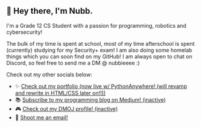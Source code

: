 ## 👋 Hey there, I'm Nubb.

I'm a Grade 12 CS Student with a passion for programming, robotics and cybersecurity!

The bulk of my time is spent at school, most of my time afterschool is spent (currently) studying for my Security+ exam! I am also doing some homelab things which you can soon find on my GitHub! I am always open to chat on Discord, so feel free to send me a DM @ nubbieeee :)

Check out my other socials below:

- ✨ <a href="https://nubb.pythonanywhere.com">Check out my portfolio (now live w/ PythonAnywhere! (will revamp and rewrite in HTML/CSS later on!!))</a>
- 📚 <a href="https://medium.com/@nubb" target="_blank" style="decoration:none">Subscribe to my programming blog on Medium! (inactive)</a>
- 🎮 <a href="https://dmoj.ca/user/nubb" target="_blank" style="decoration:none">Check out my DMOJ profile! (inactive)</a>
- 📩 <a href="mailto:sherm5344@gmail.com">Shoot me an email!</a>
<!--
**nubbsterr/nubbsterr** is a ✨ _special_ ✨ repository because its `README.md` (this file) appears on your GitHub profile.

Here are some ideas to get you started:

- 🔭 I’m currently working on ...
- 🌱 I’m currently learning ...
- 👯 I’m looking to collaborate on ...
- 🤔 I’m looking for help with ...
- 💬 Ask me about ...
- 📫 How to reach me: ...
- 😄 Pronouns: ...
- ⚡ Fun fact: ...
-->
